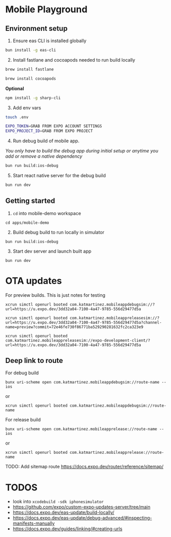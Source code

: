 # Mobile Playground

## Environment setup

1. Ensure eas CLI is installed globally

```bash
bun install -g eas-cli
```

2. Install fastlane and cocoapods needed to run build locally

```bash
brew install fastlane
```

```bash
brew install cocoapods
```

__Optional__

```bash
npm install -g sharp-cli
```

3. Add env vars

```bash
touch .env
```

```bash
EXPO_TOKEN=GRAB FROM EXPO ACCOUNT SETTINGS
EXPO_PROJECT_ID=GRAB FROM EXPO PROJECT
```

4. Run debug build of mobile app.

_You only have to build the debug app during initial setup or anytime you add or remove a native dependency_

```bash
bun run build:ios-debug
```

5. Start react native server for the debug build

```bash
bun run dev
```

## Getting started

1. `cd` into mobile-demo workspace

```shell
cd apps/mobile-demo
```

2. Build debug build to run locally in simulator

```shell
bun run build:ios-debug
```

3. Start dev server and launch built app

```shell
bun run dev
```

# OTA updates

For preview builds. This is just notes for testing

```shell
xcrun simctl openurl booted com.katmartinez.mobileappdebugsim://?url=https://u.expo.dev/3dd32a04-7100-4a47-9785-556d29477d5a
```

```shell
xcrun simctl openurl booted com.katmartinez.mobileappreleasesim://?url=https://u.expo.dev/3dd32a04-7100-4a47-9785-556d29477d5a?channel-name=preview?commit=72e46fe730f86771ba529290281632fc2ca323e9
```

```shell
xcrun simctl openurl booted com.katmartinez.mobileappreleasesim://expo-development-client/?url=https://u.expo.dev/3dd32a04-7100-4a47-9785-556d29477d5a
```

## Deep link to route

For debug build

```shell
bunx uri-scheme open com.katmartinez.mobileappdebugsim://route-name --ios
```

or

```shell
xcrun simctl openurl booted com.katmartinez.mobileappdebugsim://route-name
```

For release build

```shell
bunx uri-scheme open com.katmartinez.mobileapprelease://route-name --ios
```

or

```shell
xcrun simctl openurl booted com.katmartinez.mobileapprelease://route-name
```

TODO: Add sitemap route https://docs.expo.dev/router/reference/sitemap/

# TODOS

- look into `xcodebuild -sdk iphonesimulator`
- https://github.com/expo/custom-expo-updates-server/tree/main
- https://docs.expo.dev/eas-update/build-locally/
- https://docs.expo.dev/eas-update/debug-advanced/#inspecting-manifests-manually
- https://docs.expo.dev/guides/linking/#creating-urls
